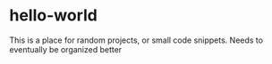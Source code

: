 # hello-world
This is a place for random projects, or small code snippets. Needs to eventually be organized better
